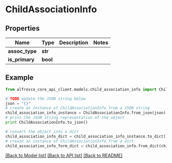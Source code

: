 # ChildAssociationInfo


## Properties
Name | Type | Description | Notes
------------ | ------------- | ------------- | -------------
**assoc_type** | **str** |  | 
**is_primary** | **bool** |  | 

## Example

```python
from alfresco_core_api_client.models.child_association_info import ChildAssociationInfo

# TODO update the JSON string below
json = "{}"
# create an instance of ChildAssociationInfo from a JSON string
child_association_info_instance = ChildAssociationInfo.from_json(json)
# print the JSON string representation of the object
print ChildAssociationInfo.to_json()

# convert the object into a dict
child_association_info_dict = child_association_info_instance.to_dict()
# create an instance of ChildAssociationInfo from a dict
child_association_info_form_dict = child_association_info.from_dict(child_association_info_dict)
```
[[Back to Model list]](../README.md#documentation-for-models) [[Back to API list]](../README.md#documentation-for-api-endpoints) [[Back to README]](../README.md)


